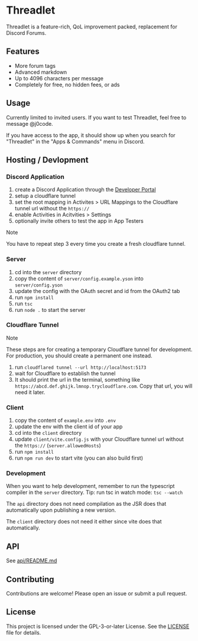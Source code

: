 # Threadlet

Threadlet is a feature-rich, QoL improvement packed, replacement for Discord Forums.

## Features

- More forum tags
- Advanced markdown
- Up to 4096 characters per message
- Completely for free, no hidden fees, or ads

## Usage

Currently limited to invited users. If you want to test Threadlet, feel free to message @j0code.

If you have access to the app, it should show up when you search for "Threadlet" in the "Apps & Commands" menu in Discord.

## Hosting / Devlopment

### Discord Application
1. create a Discord Application through the [Developer Portal](https://discord.dev/)
2. setup a cloudflare tunnel
3. set the root mapping in Activites > URL Mappings to the Cloudflare tunnel url without the `https://`
4. enable Activities in Acitvities > Settings
5. optionally invite others to test the app in App Testers
> [!NOTE]
> You have to repeat step 3 every time you create a fresh cloudflare tunnel.

### Server
1. cd into the `server` directory
2. copy the content of `server/config.example.yson` into `server/config.yson`
3. update the config with the OAuth secret and id from the OAuth2 tab
4. run `npm install`
5. run `tsc`
6. run `node .` to start the server

### Cloudflare Tunnel
> [!NOTE]
> These steps are for creating a temporary Cloudflare tunnel for development. For production, you should create a permanent one instead.
1. run `cloudflared tunnel --url http://localhost:5173`
2. wait for Cloudflare to establish the tunnel
3. It should print the url in the terminal, something like `https://abcd.def.ghijk.lmnop.trycloudflare.com`. Copy that url, you will need it later.

### Client
1. copy the content of `example.env` into `.env`
2. update the env with the client id of your app
3. cd into the `client` directory
4. update `client/vite.config.js` with your Cloudflare tunnel url without the `https://` (`server.allowedHosts`)
5. run `npm install`
6. run `npm run dev` to start vite (you can also build first)

### Development
When you want to help development, remember to run the typescript compiler in the `server` directory.
Tip: run tsc in watch mode: `tsc --watch`

The `api` directory does not need compilation as the JSR does that automatically upon publishing a new version.

The `client` directory does not need it either since vite does that automatically.

## API

See [api/README.md](./api/README.md)

## Contributing

Contributions are welcome! Please open an issue or submit a pull request.

## License

This project is licensed under the GPL-3-or-later License. See the [LICENSE](api/LICENSE) file for details.